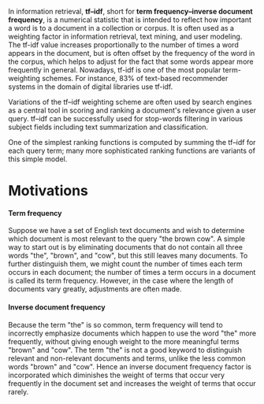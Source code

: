 In information retrieval, __tf–idf__, short for __term frequency–inverse document frequency__, is a numerical statistic that is intended to reflect how important a word is to a document in a collection or corpus. It is often used as a weighting factor in information retrieval, text mining, and user modeling. The tf-idf value increases proportionally to the number of times a word appears in the document, but is often offset by the frequency of the word in the corpus, which helps to adjust for the fact that some words appear more frequently in general. Nowadays, tf-idf is one of the most popular term-weighting schemes. For instance, 83% of text-based recommender systems in the domain of digital libraries use tf-idf.

Variations of the tf–idf weighting scheme are often used by search engines as a central tool in scoring and ranking a document's relevance given a user query. tf–idf can be successfully used for stop-words filtering in various subject fields including text summarization and classification.

One of the simplest ranking functions is computed by summing the tf–idf for each query term; many more sophisticated ranking functions are variants of this simple model.

# Motivations

#### Term frequency

Suppose we have a set of English text documents and wish to determine which document is most relevant to the query "the brown cow". A simple way to start out is by eliminating documents that do not contain all three words "the", "brown", and "cow", but this still leaves many documents. To further distinguish them, we might count the number of times each term occurs in each document; the number of times a term occurs in a document is called its term frequency. However, in the case where the length of documents vary greatly, adjustments are often made.

#### Inverse document frequency

Because the term "the" is so common, term frequency will tend to incorrectly emphasize documents which happen to use the word "the" more frequently, without giving enough weight to the more meaningful terms "brown" and "cow". The term "the" is not a good keyword to distinguish relevant and non-relevant documents and terms, unlike the less common words "brown" and "cow". Hence an inverse document frequency factor is incorporated which diminishes the weight of terms that occur very frequently in the document set and increases the weight of terms that occur rarely.
